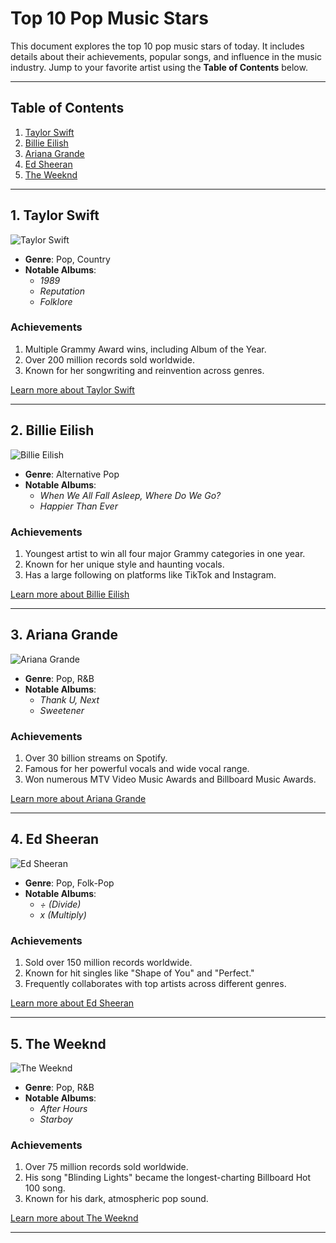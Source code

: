# Top 10 Pop Music Stars

This document explores the top 10 pop music stars of today. It includes details about their achievements, popular songs, and influence in the music industry. Jump to your favorite artist using the **Table of Contents** below.

---

## Table of Contents

1. [Taylor Swift](#1-taylor-swift)
2. [Billie Eilish](#2-billie-eilish)
3. [Ariana Grande](#3-ariana-grande)
4. [Ed Sheeran](#4-ed-sheeran)
5. [The Weeknd](#5-the-weeknd)

---

## **1. Taylor Swift**

![Taylor Swift](images/taylor-swift.jpg)

- **Genre**: Pop, Country
- **Notable Albums**:
  - *1989*
  - *Reputation*
  - *Folklore*

### Achievements

1. Multiple Grammy Award wins, including Album of the Year.
2. Over 200 million records sold worldwide.
3. Known for her songwriting and reinvention across genres.

[Learn more about Taylor Swift](https://www.taylorswift.com)

---

## **2. Billie Eilish**

![Billie Eilish](images/billie-eilish.webp)

- **Genre**: Alternative Pop
- **Notable Albums**:
  - *When We All Fall Asleep, Where Do We Go?*
  - *Happier Than Ever*

### Achievements

1. Youngest artist to win all four major Grammy categories in one year.
2. Known for her unique style and haunting vocals.
3. Has a large following on platforms like TikTok and Instagram.

[Learn more about Billie Eilish](https://www.billieeilish.com)

---

## **3. Ariana Grande**

![Ariana Grande](images/arianna-grande.webp)

- **Genre**: Pop, R&B
- **Notable Albums**:
  - *Thank U, Next*
  - *Sweetener*

### Achievements

1. Over 30 billion streams on Spotify.
2. Famous for her powerful vocals and wide vocal range.
3. Won numerous MTV Video Music Awards and Billboard Music Awards.

[Learn more about Ariana Grande](https://www.arianagrande.com)

---

## **4. Ed Sheeran**

![Ed Sheeran](images/ed-sheeran.jpg)

- **Genre**: Pop, Folk-Pop
- **Notable Albums**:
  - *÷ (Divide)*
  - *x (Multiply)*

### Achievements

1. Sold over 150 million records worldwide.
2. Known for hit singles like "Shape of You" and "Perfect."
3. Frequently collaborates with top artists across different genres.

[Learn more about Ed Sheeran](https://www.edsheeran.com)

---

## **5. The Weeknd**

![The Weeknd](images/the-weekend.webp)

- **Genre**: Pop, R&B
- **Notable Albums**:
  - *After Hours*
  - *Starboy*

### Achievements

1. Over 75 million records sold worldwide.
2. His song "Blinding Lights" became the longest-charting Billboard Hot 100 song.
3. Known for his dark, atmospheric pop sound.

[Learn more about The Weeknd](https://www.theweeknd.com)

---
